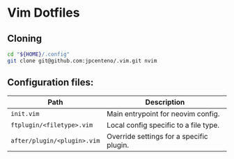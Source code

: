 # Vim Dotfiles

## Cloning

```sh
cd "${HOME}/.config"
git clone git@github.com:jpcenteno/.vim.git nvim
```

## Configuration files:

| Path                        | Description                              |
|-----------------------------|------------------------------------------|
| `init.vim`                  | Main entrypoint for neovim config.       |
| `ftplugin/<filetype>.vim`   | Local config specific to a file type.    |
| `after/plugin/<plugin>.vim` | Override settings for a specific plugin. |
